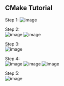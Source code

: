 ## CMake Tutorial
Step 1:
![image](https://user-images.githubusercontent.com/60198697/153643457-5398240a-fe55-4c45-84bb-9569176c33fa.png)  

Step 2:  
![image](https://user-images.githubusercontent.com/60198697/153649969-cb9df279-e32b-4a9e-a942-fadeee7b60fc.png)
![image](https://user-images.githubusercontent.com/60198697/153650064-9a2a3066-4a9a-411e-9986-9a18568d5b90.png)  

Step 3:  
![image](https://user-images.githubusercontent.com/60198697/153650944-c00e1656-9a4e-4657-827a-de358a03306d.png)  

Step 4:  
![image](https://user-images.githubusercontent.com/60198697/153775782-67d5049e-a432-4d22-9628-d2d1108e6fdf.png)
![image](https://user-images.githubusercontent.com/60198697/153775801-0876d38b-2f2a-452d-afc9-73ae75ac7621.png)
![image](https://user-images.githubusercontent.com/60198697/153775816-cdf105a4-b6d0-487a-b3fe-3ba6e30010e5.png)  

Step 5:  
![image](https://user-images.githubusercontent.com/60198697/153776690-f9e286a6-412a-4544-b4cb-255d5c4459ee.png)
